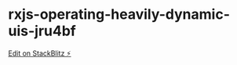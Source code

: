 # rxjs-operating-heavily-dynamic-uis-jru4bf

[Edit on StackBlitz ⚡️](https://stackblitz.com/edit/rxjs-operating-heavily-dynamic-uis-jru4bf)